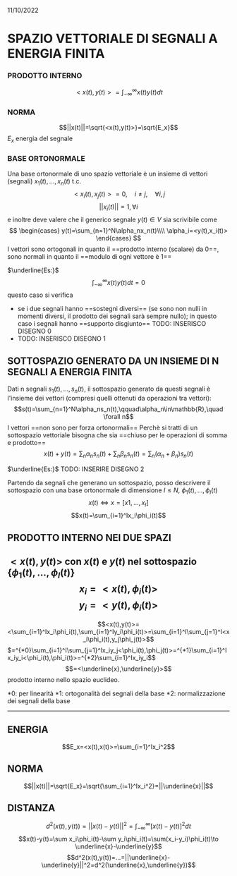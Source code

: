 11/10/2022

# SPAZIO VETTORIALE DI SEGNALI A ENERGIA FINITA

### PRODOTTO INTERNO
$$<x(t),y(t)>=\int_{-\infty}^{\infty}x(t)y(t)dt$$
### NORMA
$$||x(t)||=\sqrt{<x(t),y(t)>}=\sqrt{E_x}$$
$E_x$ energia del segnale

### BASE ORTONORMALE
Una base ortonormale di uno spazio vettoriale è un insieme di vettori (segnali) $x_1(t),...,x_n(t)$ t.c. $$<x_i(t),x_j(t)>=0,\quad i\neq j,\quad\forall i,j$$$$||x_i(t)||=1, \forall i$$ e inoltre deve valere che il generico segnale $y(t)\in V$ sia scrivibile come
$$
\begin{cases}
y(t)=\sum_{n=1}^N\alpha_nx_n(t)\\\\
\alpha_i=<y(t),x_i(t)>
\end{cases}
$$
I vettori sono ortogonali in quanto il ==prodotto interno (scalare) da 0==, sono normali in quanto il ==modulo di ogni vettore è 1==

$\underline{Es:}$
$$\int_{-\infty}^{\infty}x(t)y(t)dt=0$$
questo caso si verifica
- se i due segnali hanno ==sostegni diversi== (se sono non nulli in momenti diversi, il prodotto dei segnali sarà sempre nullo); in questo caso i segnali hanno ==supporto disgiunto== TODO: INSERISCO DISEGNO 0
- TODO: INSERISCO DISEGNO 1

## SOTTOSPAZIO GENERATO DA UN INSIEME DI N SEGNALI A ENERGIA FINITA
Dati n segnali $s_1(t),...,s_n(t)$, il sottospazio generato da questi segnali è l'insieme dei vettori (compresi quelli ottenuti da operazioni tra vettori):
$$s(t)=\sum_{n=1}^N\alpha_ns_n(t),\qquad\alpha_n\in\mathbb{R},\quad \forall n$$
I vettori ==non sono per forza ortonormali==
Perchè si tratti di un sottospazio vettoriale bisogna che sia ==chiuso per le operazioni di somma e prodotto==
$$x(t)+y(t)=\sum_n\alpha_ns_n(t)+\sum_n\beta_ns_n(t)=\sum_n(\alpha_n+\beta_n)s_n(t)$$

$\underline{Es:}$
TODO: INSERIRE DISEGNO 2

Partendo da segnali che generano un sottospazio, posso descrivere il sottospazio con una base ortonormale di dimensione $I\leq N,~\phi_1(t),...,\phi_I(t)$
$$x(t)\iff x=[x1,...,x_I]$$
$$x(t)=\sum_{i=1}^Ix_i\phi_i(t)$$

## PRODOTTO INTERNO NEI DUE SPAZI
$<x(t),y(t)>$ con $x(t)$ e $y(t)$ nel sottospazio $\{\phi_1(t),...,\phi_I(t)\}$
$$x_i=<x(t),\phi_i(t)>$$
$$y_i=<y(t),\phi_i(t)>$$
----
$$<x(t),y(t)>=<\sum_{i=1}^Ix_i\phi_i(t),\sum_{i=1}^Iy_i\phi_i(t)>=\sum_{i=1}^I\sum_{j=1}^I<x_i\phi_i(t),y_j\phi_j(t)>$$$=^{*0}\sum_{i=1}^I\sum_{j=1}^Ix_iy_j<\phi_i(t),\phi_j(t)>=^{*1}\sum_{i=1}^Ix_iy_i<\phi_i(t),\phi_i(t)>=^{*2}\sum_{i=1}^Ix_iy_i$$
$$=<\underline{x},\underline{y}>$$
prodotto interno nello spazio euclideo.

\*0: per linearità
\*1: ortogonalità dei segnali della base
\*2: normalizzazione dei segnali della base

----

## ENERGIA
$$E_x=<x(t),x(t)>=\sum_{i=1}^Ix_i^2$$
## NORMA
$$||x(t)||=\sqrt{E_x}=\sqrt{\sum_{i=1}^Ix_i^2}=||\underline{x}||$$
## DISTANZA
$$d^2(x(t),y(t))=||x(t)-y(t)||^2=\int_{-\infty}^{\infty}[x(t)-y(t)]^2dt$$$$x(t)-y(t)=\sum x_i\phi_i(t)-\sum y_i\phi_i(t)=\sum(x_i-y_i)\phi_i(t)\to \underline{x}-\underline{y}$$$$d^2(x(t),y(t))=...=||\underline{x}-\underline{y}||^2=d^2(\underline{x},\underline{y})$$